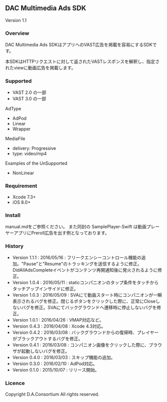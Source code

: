 ## DAC Multimedia Ads SDK

Version 1.1

### Overview

DAC Multimedia Ads SDKはアプリへのVAST広告を掲載を容易にするSDKです。

本SDKはHTTPリクエストに対して返されたVASTレスポンスを解釈し、指定されたviewに動画広告を掲載します。


### Supported

- VAST 2.0 の一部
- VAST 3.0 の一部

AdType
- AdPod
- Linear
- Wrapper

MediaFile
- delivery: Progressive
- type: video/mp4

Examples of the UnSupported
- NonLinear


### Requirement

- Xcode 7.3+
- iOS 8.0+


### Install

manual.mdをご参照ください。
また同封の SamplePlayer-Swift は動画プレーヤーアプリにPreroll広告を出す例となっております。


### History
- Version 1.1.1 : 2016/05/16 : フリークエンシーコントロール機能の追加。"Pause"と"Resume"のトラッキングを送信するように修正。DidAllAdsCompleteイベントがコンテンツ再開通知後に発火されるように修正。
- Version 1.0.4 : 2016/05/11 : staticコンパニオンのタップ条件をタッチからタッチアップインサイドに修正。
- Version 1.0.3 : 2016/05/09 : SVAにて動画スタート時にコンパニオンが一瞬表示されるバグを修正。閉じるボタンをクリックした際に、正常にCloseしないバグを修正。SVAにてバックグラウンドへ遷移時に停止しないバグを修正。
- Version 1.0.1 : 2016/04/26 : VMAP対応など。
- Version 0.4.3 : 2016/04/08 : Xcode 4.3対応。
- Version 0.4.2 : 2016/03/08 : バックグラウンドからの復帰時、プレイヤーがブラックアウトするバグを修正。
- Version 0.4.1 : 2016/03/08 : コンパニオン画像をクリックした際に、ブラウザが起動しないバグを修正。
- Version 0.4.0 : 2016/03/03 : スキップ機能の追加。
- Version 0.3.0 : 2016/02/10 : AdPod対応。
- Version 0.1.0 : 2015/10/07 : リリース開始。

### Licence

Copyright D.A.Consortium All rights reserved.
